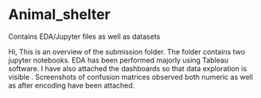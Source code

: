# Animal_shelter
Contains EDA/Jupyter files as well as datasets  

Hi,
This is an  overview of the submission folder. The folder contains two jupyter notebooks.
EDA has been performed majorly using Tableau software. I have also attached the dashboards so that data exploration is visible .
Screenshots of confusion matrices observed both numeric as well as after encoding have been attached. 
